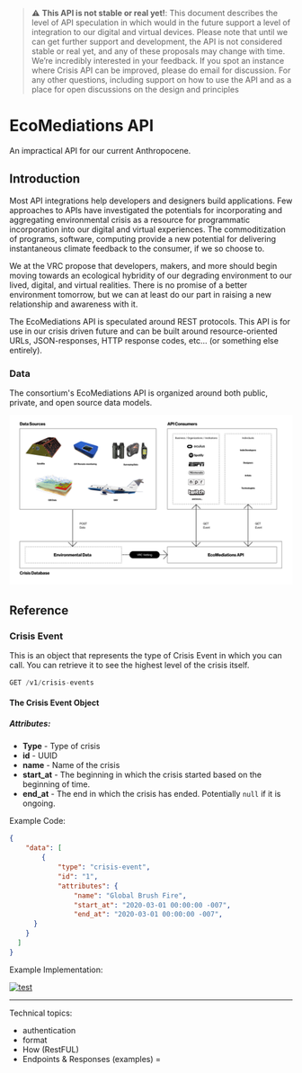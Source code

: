 > :warning: **This API is not stable or real yet!**: This document describes the level of API speculation in which  would in the future support a level of integration to our digital and virtual devices. Please note that until we can get   further support and development, the API is not considered stable or real yet, and any of these proposals may change with time. We’re incredibly interested in your feedback. If you spot an instance where Crisis API can be improved, please do email for discussion. For any other questions, including support on how to use the API and as a place for open discussions on the design and principles

# EcoMediations API
An impractical API for our current Anthropocene.


## Introduction
Most API integrations help developers and designers build applications. Few approaches to APIs have investigated the potentials for incorporating and aggregating environmental crisis as a resource for programmatic incorporation into our digital and virtual experiences. The commoditization of programs, software, computing provide a new potential for delivering instantaneous climate feedback to the consumer, if we so choose to.

We at the VRC propose that developers, makers,  and more should begin moving towards an ecological  hybridity of our degrading environment to our lived, digital, and virtual realities. There is no promise of a better environment tomorrow, but we can at least do our part in raising a new relationship and awareness with it.

The EcoMediations API is speculated around REST protocols. This API is for use in our crisis driven future and can be built around resource-oriented URLs, JSON-responses, HTTP response codes, etc... (or something else entirely).

### Data
The consortium's EcoMediations API is organized around both public, private, and open source data models.

![eco-api-architecture](https://raw.githubusercontent.com/cricketlova/crisis-api/master/eco-api-architecture.png)

## Reference

### Crisis Event
This is an object that represents the type of Crisis Event in which you can call. You can retrieve it to see the highest level of the crisis itself.

```Javascript
GET /v1/crisis-events
```

#### The Crisis Event Object

##### Attributes:
- <b>Type</b> - Type of crisis
- <b>id</b> - UUID
- <b>name</b> -  Name of the crisis
- <b>start_at</b> - The beginning in which the crisis started based on the beginning of time.
- <b>end_at</b> - The end in which the crisis has ended. Potentially `null` if it is ongoing.

Example Code:
```JSON
{
	"data": [
		{
			"type": "crisis-event",
			"id": "1",
			"attributes": {
				"name": "Global Brush Fire",
				"start_at": "2020-03-01 00:00:00 -007",
				"end_at": "2020-03-01 00:00:00 -007",
      }
    }
  ]
}
```

Example Implementation:

[![test](http://img.youtube.com/vi/enMumwvLAug/0.jpg)](http://www.youtube.com/watch?v=enMumwvLAug "test")









-------
Technical topics:
- authentication
- format
- How (RestFUL)
- Endpoints & Responses (examples) =
